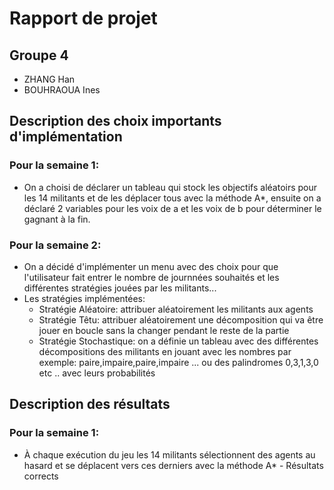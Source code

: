 # Rapport de projet

## Groupe 4
* ZHANG Han
* BOUHRAOUA Ines

## Description des choix importants d'implémentation

### Pour la semaine 1:

  - On a choisi de déclarer un tableau qui stock les objectifs aléatoirs pour les 14 militants et de les déplacer tous avec la méthode A*, ensuite on a déclaré 2 variables pour les voix de a et les voix de b pour déterminer le gagnant à la fin.

### Pour la semaine 2:

  - On a décidé d'implémenter un menu avec des choix pour que l'utilisateur fait entrer le nombre de journnées souhaités et les différentes stratégies jouées par les militants...
  - Les stratégies implémentées:
    - Stratégie Aléatoire: attribuer aléatoirement les militants aux agents
    - Stratégie Têtu: attribuer aléatoirement une décomposition qui va être jouer en boucle sans la changer pendant le reste de la partie
    - Stratégie Stochastique: on a définie un tableau avec des différentes décompositions des militants en jouant avec les nombres par exemple: paire,impaire,paire,impaire ... ou des palindromes 0,3,1,3,0 etc .. avec leurs probabilités 

## Description des résultats

### Pour la semaine 1:

  - À chaque exécution du jeu les 14 militants sélectionnent des agents au hasard et se déplacent vers ces derniers avec la méthode A* - Résultats corrects

